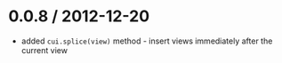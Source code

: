 0.0.8 / 2012-12-20
==================

  * added `cui.splice(view)` method - insert views immediately after the current view